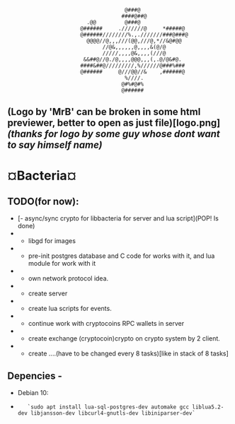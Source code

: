 ```                                                                                
                                                                                
                                     @###@                                      
                                    ####@##@                                    
                         .@@         @###@                                      
                       @######     .///////@     *#####@                        
                       @######////////%.,.///////###@###@                       
                         @@@@//@,,,///(@@,///@,*//&@#@@                         
                              //@&,,,,,,@,,,,&(@/@                              
                              /////,,,,@&,,,,(///@                              
                        &&##@//@./@,,,,@@@,,,(,.@/@&#@.                         
                       ####&##@/////////,%//////@###%###                        
                       @######     @///@@//&    ,######@                        
                                     %////.                                     
                                    @#%#@#%                                     
                                    @######                                     
```                                                                                
                                                                                
(Logo by 'MrB' can be broken in some html previewer, better to open as just file)[logo.png]
<em>(thanks for logo by some guy whose dont want to say himself name)</em>
--------------------------------------------------

# ¤Bacteria¤

## TODO(for now):
 *	[- async/sync crypto for libbacteria for server and lua script](POP! Is done)
 *	- libgd for images
 *	- pre-init postgres database and C code for works with it, and lua module for work with it
 *	- own network protocol idea.
 *	- create server
 *	- create lua scripts for events.
 *	- continue work with cryptocoins RPC wallets in server
 *	- create exchange (cryptocoin)crypto on crypto system by 2 client.
 *	- create ....(have to be changed every 8 tasks)[like in stack of 8 tasks]
	
## Depencies -
 *	Debian 10:
   *		`sudo apt install lua-sql-postgres-dev automake gcc liblua5.2-dev libjansson-dev libcurl4-gnutls-dev libiniparser-dev`
	
